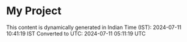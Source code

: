 # My Project

This content is dynamically generated in Indian Time (IST): 2024-07-11 10:41:19 IST
Converted to UTC: 2024-07-11 05:11:19 UTC
